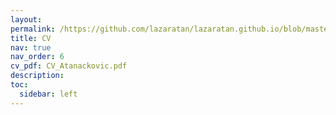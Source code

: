 ```yaml
---
layout: 
permalink: /https://github.com/lazaratan/lazaratan.github.io/blob/master/assets/pdf/CV_Atanackovic.pdf
title: CV
nav: true
nav_order: 6
cv_pdf: CV_Atanackovic.pdf
description: 
toc:
  sidebar: left
---
```

